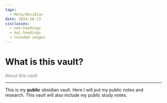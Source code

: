 ```yaml
---
tags:
  - Meta/Obsidian
date: 2024-10-13
cssclasses:
  - neo-headings
  - bai-headings
  - rounded-images
---
```

# What is this vault?
<p class="center" style="margin:0;color:gray;">About this vault</p>

***
This is my **public** obsidian vault. Here I will put my public notes and research. This vault will also include my public study notes.

